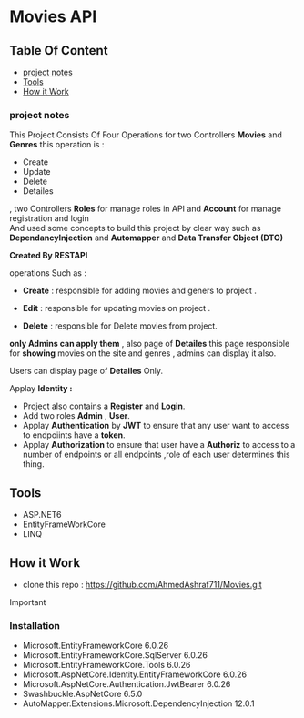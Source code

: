 # Movies API
## Table Of Content
* [project notes](https://github.com/AhmedAshraf711/Movies/blob/master/README.md#project-notes)
*  [Tools](https://github.com/AhmedAshraf711/Movies#tools)
* [How it Work](https://github.com/AhmedAshraf711/Movies/blob/master/README.md#how-it-work)


### project notes
This Project Consists Of Four Operations for two Controllers **Movies** and **Genres** 
this operation is :
- Create 
- Update 
- Delete
- Detailes

, two Controllers **Roles** for manage roles in API and **Account** for manage registration and login  
And used some concepts to build this project by clear way such as **DependancyInjection** and **Automapper** and **Data Transfer Object (DTO)**

**Created By RESTAPI**

 operations Such as :
 
 - **Create** : responsible for adding movies and geners to project .
 
 - **Edit**   : responsible for updating movies on project .
 
 - **Delete** : responsible for Delete movies from project.

**only Admins can apply them** ,  also page of  **Detailes**  this page  responsible for **showing**  movies on the site and genres , admins can display it also.

 Users can display page of **Detailes** Only.
   
Applay **Identity :**
- Project also contains a **Register** and **Login**.
- Add two roles **Admin** , **User**.
- Applay **Authentication** by **JWT** to ensure that any user want to access to endpoiints have a **token**.
- Applay **Authorization** to ensure that user have a **Authoriz** to access to a number of endpoints or all endpoints ,role of each user determines this thing.

## Tools
- ASP.NET6
- EntityFrameWorkCore
- LINQ

 ## How it Work 
 - clone this repo : https://github.com/AhmedAshraf711/Movies.git


> [!IMPORTANT]
>  ### Installation
>  - Microsoft.EntityFrameworkCore 6.0.26
>  - Microsoft.EntityFrameworkCore.SqlServer 6.0.26
>  - Microsoft.EntityFrameworkCore.Tools 6.0.26
>  - Microsoft.AspNetCore.Identity.EntityFrameworkCore 6.0.26
>  - Microsoft.AspNetCore.Authentication.JwtBearer 6.0.26
>  - Swashbuckle.AspNetCore 6.5.0
>  - AutoMapper.Extensions.Microsoft.DependencyInjection 12.0.1


